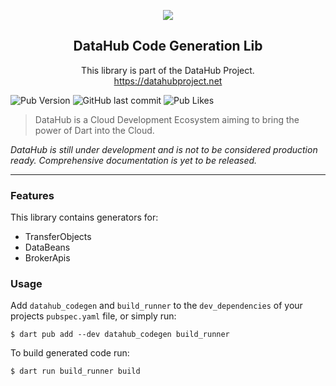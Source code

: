 <p align="center">
<img src="https://datahubproject.net/logo.svg" />
</p>

<h2 align="center">DataHub Code Generation Lib</h2>
<p align="center">
This library is part of the DataHub Project.<br/>
<a href="https://datahubproject.net">https://datahubproject.net</a>
</p>

![Pub Version](https://img.shields.io/pub/v/datahub?color=2CB7F6&label=pub.dev&logo=dart&style=flat-square)
![GitHub last commit](https://img.shields.io/github/last-commit/christian-thiele/datahub?style=flat-square)
![Pub Likes](https://img.shields.io/pub/likes/datahub?color=2CB7F6&label=pub.dev%20likes&style=flat-square)

> DataHub is a Cloud Development Ecosystem aiming to bring the power of Dart into the Cloud.

*DataHub is still under development and is not to be considered production ready. Comprehensive documentation is yet to
be released.*

---

### Features

This library contains generators for:
- TransferObjects
- DataBeans
- BrokerApis

### Usage

Add `datahub_codegen` and `build_runner` to the `dev_dependencies` of your projects
`pubspec.yaml` file, or simply run:

```shell
$ dart pub add --dev datahub_codegen build_runner
```

To build generated code run:

```shell
$ dart run build_runner build
```


[1]: https://github.com/christian-thiele/datahub